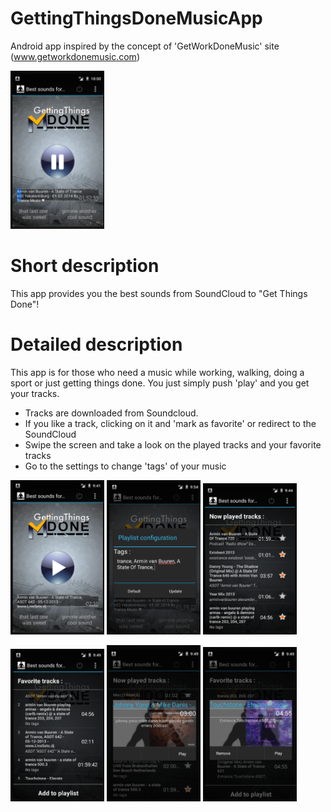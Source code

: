 # GettingThingsDoneMusicApp
Android app inspired by the concept of 'GetWorkDoneMusic' site (www.getworkdonemusic.com)

<img src="https://github.com/vfdev-5/GetThingsDoneSoundsApp/blob/master/screenshots/v2.0/Screenshot_2_v2.0.png" width="150"/>

# Short description
This app provides you the best sounds from SoundCloud to "Get Things Done"!


# Detailed description
This app is for those who need a music while working, walking, doing a sport or just getting things done. You just simply push 'play' and you get your tracks.

- Tracks are downloaded from Soundcloud. 
- If you like a track, clicking on it and 'mark as favorite' or redirect to the SoundCloud
- Swipe the screen and take a look on the played tracks and your favorite tracks
- Go to the settings to change 'tags' of your music 

<p>
<img src="https://github.com/vfdev-5/GetThingsDoneSoundsApp/blob/master/screenshots/v2.0/Screenshot_1_v2.0.png" width="150"/>
<img src="https://github.com/vfdev-5/GetThingsDoneSoundsApp/blob/master/screenshots/v2.0/Screenshot_3_v2.0.png" width="150"/>
<img src="https://github.com/vfdev-5/GetThingsDoneSoundsApp/blob/master/screenshots/v2.0/Screenshot_4_v2.0.png" width="150"/>
</p>
<p>
<img src="https://github.com/vfdev-5/GetThingsDoneSoundsApp/blob/master/screenshots/v2.0/Screenshot_5_v2.0.png" width="150"/>
<img src="https://github.com/vfdev-5/GetThingsDoneSoundsApp/blob/master/screenshots/v2.0/Screenshot_6_v2.0.png" width="150"/>
<img src="https://github.com/vfdev-5/GetThingsDoneSoundsApp/blob/master/screenshots/v2.0/Screenshot_7_v2.0.png" width="150"/>
</p>
